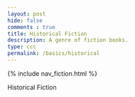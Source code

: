 ```yaml
---
layout: post
hide: false
comments : true
title: Historical Fiction
description: A genre of fiction books.
type: ccc
permalink: /basics/historical
---
```


{% include nav_fiction.html %}

Historical Fiction